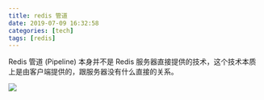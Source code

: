 ```yaml
---
title: redis 管道
date: 2019-07-09 16:32:58
categories: [tech]
tags: [redis]
---
```


Redis 管道 (Pipeline) 本身并不是 Redis 服务器直接提供的技术，这个技术本质上是由客户端提供的，跟服务器没有什么直接的关系。
<escape><!-- more --></escape>

![](/images/redis-pipe/overview.png)